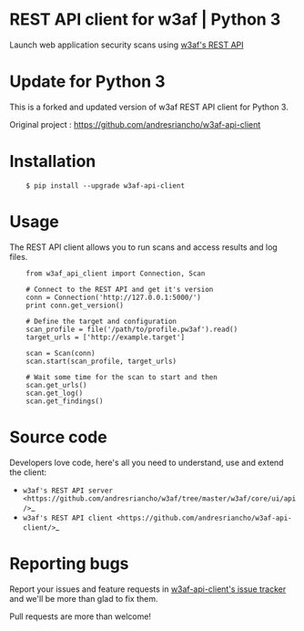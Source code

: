 REST API client for w3af | Python 3
========================

Launch web application security scans using [w3af's REST API](http://docs.w3af.org/en/latest/api/index.html)

# Update for Python 3

This is a forked and updated version of w3af REST API client for Python 3.

Original project  : https://github.com/andresriancho/w3af-api-client


# Installation

```bash=
    $ pip install --upgrade w3af-api-client
```


# Usage

The REST API client allows you to run scans and access results and log files.

```bash=
    from w3af_api_client import Connection, Scan
    
    # Connect to the REST API and get it's version
    conn = Connection('http://127.0.0.1:5000/')
    print conn.get_version()
    
    # Define the target and configuration
    scan_profile = file('/path/to/profile.pw3af').read()
    target_urls = ['http://example.target']
    
    scan = Scan(conn)
    scan.start(scan_profile, target_urls)
    
    # Wait some time for the scan to start and then
    scan.get_urls()
    scan.get_log()
    scan.get_findings()
```

# Source code

Developers love code, here's all you need to understand, use and extend the client:

* `w3af's REST API server <https://github.com/andresriancho/w3af/tree/master/w3af/core/ui/api/>`_
* `w3af's REST API client <https://github.com/andresriancho/w3af-api-client/>`_

# Reporting bugs

Report your issues and feature requests in [w3af-api-client's issue tracker](https://github.com/andresriancho/w3af-api-client>) and we'll be more than glad to fix them.

Pull requests are more than welcome!
